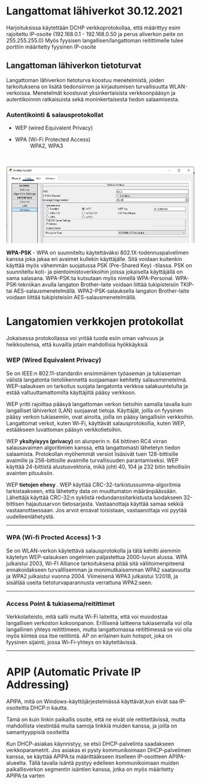 <h1>Langattomat lähiverkot 30.12.2021 </h1>
Harjoituksissa käytettään DCHP verkkoprotokollaa, että määrittyy esim rajoitettu IP-osoite (192.168.0.1 - 192.168.0.50 ja perus aliverkon peite on 255.255.255.0)
Myös fyysisen langallisen/langattoman reitittimelle tulee porttiin määritetty fyysinen IP-osoite

<h2>Langattoman lähiverkon tietoturvat</h2>
Langattoman lähiverkon tietoturva koostuu menetelmistä, joiden tarkoituksena on lisätä tiedonsiirron ja 
kirjautumisen turvallisuutta WLAN-verkoissa. Menetelmät koostuvat yksinkertaisista verkkoonpääsyn 
ja autentikoinnin ratkaisuista sekä moninkertaisesta tiedon salaamisesta.

<h3>Autentikointi & salausprotokollat</h3>
<ul>
<li>WEP (wired Equivalent Privacy)</li>
  <li><dl>
    <dt>WPA (Wi-Fi Protected Access)</dt>
      <dd>WPA2, WPA3</dd>
    </dl></li>
  </ul><br>
  
![Alt text](images/WirelessSecurityType.PNG?raw=true "None")

<b> WPA-PSK </b> - WPA on suunniteltu käytettäväksi 802.1X-todennuspalvelimen kanssa joka jakaa eri avaimet kullekin käyttäjälle. Sitä voidaan kuitenkin käyttää myös vähemmän suojatussa PSK (Pre-Shared Key) -tilassa. PSK on suunniteltu koti- ja pientoimistoverkkoihin joissa jokaisella käyttäjällä on sama salasana. WPA-PSK:ta kutsutaan myös nimellä WPA-Personal. WPA-PSK-tekniikan avulla langaton Brother-laite voidaan liittää tukipisteisiin TKIP- tai AES-salausmenetelmällä. WPA2-PSK-salauksella langaton Brother-laite voidaan liittää tukipisteisiin AES-salausmenetelmällä.

<h1>Langatomien verkkojen protokollat</h1>
Jokaisessa protokollassa voi yritää tuoda esiin oman vahvuus ja heikkoutensa, että kuvailla jotain mahdollisia hyökkäyksiä

<h3>WEP (Wired Equivalent Privacy) </h3>
Se on IEEE:n 802.11-standardin ensimmäinen työaseman ja tukiaseman välistä langatonta tietoliikennettä suojaamaan kehitetty salausmenetelmä. WEP-salauksen on tarkoitus suojata langatonta verkkoa salakuuntelulta ja estää valtuuttamattomilta käyttäjiltä pääsy verkkoon.

WEP yritti rajoittaa pääsyä langattoman verkon tietoihin samalla tavalla kuin langalliset lähiverkot (LAN) suojaavat tietoja. Käyttäjät, joilla on fyysinen pääsy verkon tukiasemiin, ovat ainoita, joilla on pääsy langallisiin verkkoihin. Langattomat verkot, kuten Wi-Fi, käyttävät salausprotokollia, kuten WEP, estääkseen luvattoman pääsyn verkkotietoihin.

WEP <b> yksityisyys (privacy) </b> on alunperin n. 64 bittinen RC4 virran salausavaimen algoritimien kanssa, että langattomasti lähetetyn tiedon salaamista. Protokollan myöhemmät versiot lisäsivät tuen 128-bittisille avaimille ja 256-bittisille avaimille turvallisuuden parantamiseksi. WEP käyttää 24-bittistä alustusvektoria, mikä johti 40, 104 ja 232 bitin tehollisiin avainten pituuksiin. 

WEP <b> tietojen ehesy </b> . WEP käyttää CRC-32-tarkistussumma-algoritmia tarkistaakseen, että lähetetty data on muuttumaton määränpäässään. Lähettäjä käyttää CRC-32:n syklistä redundanssitarkistusta luodakseen 32-bittisen hajautusarvon tietosarjasta. Vastaanottaja käyttää samaa sekkiä vastaanottaessaan. Jos arvot eroavat toisistaan, vastaanottaja voi pyytää uudelleenlähetystä. 

  <hr>

<h3> WPA (Wi-fi Procted Access) 1-3 </h3>
Se on WLAN-verkon käytettävä salausprotokolla ja tätä kehitti aiemmin käytetyn WEP-salauksen ongelmien paljastettua 2000-luvun alussa. WPA julkaistui 2003, Wi-FI Alliance tarkoituksena pitää sitä väliitoimenpiteenä ennakoidakseen turvalllisemman ja monimutkaisemman WPA2 saatavuutta ja WPA2 julkaistui vuonna 2004. Viimeisenä WPA3 julkaistui 1/2018, ja sisältää useita tietoturvaparannusta verrattuna WPA2:seen.


<hr>
  <h3>Access Point & tukiasema/reitittimet </h3>
  Verkkolaiteisto, mitä sallii muita Wi-Fi laiteitta, että voi muodostaa langallisen verkoston kokoonpanon. Erillisenä laitteena tukiasemalla voi olla langallinen yhteys reitittimeen, mutta langattomassa reitittimessä se voi olla myös kiinteä osa itse reititintä. AP on erilainen kuin hotspot, joka on fyysinen sijainti, jossa Wi-Fi-yhteys on käytettävissä.

<hr>
<h1> APIP (Automatic Private IP Addressing) </h1>
APIPA, mitä on Windows-käyttöjärjestelmässä käyttävät,kun eivät saa IP-osoiteitta DHCP:n kautta.

Tämä on kuin linkin paikallis osoite, että ne eivät ole reititettävissä, mutta mahdollista viestintää muita samoja linkkiä muiden kanssa, ja joilla on samantyyppisiä osoiteitta

Kun DHCP-asiakas käynnistyy, se etsii DHCP-palvelinta saadakseen verkkoparametrit. 
Jos asiakas ei pysty kommunikoimaan DHCP-palvelimen kanssa, se käyttää APIPA:ta määrittääkseen itselleen IP-osoitteen APIPA-alueelta. 
Tällä tavalla isäntä pystyy edelleen kommunikoimaan muiden paikallisverkon segmentin isäntien kanssa, jotka on myös määritetty APIPA:ta varten
